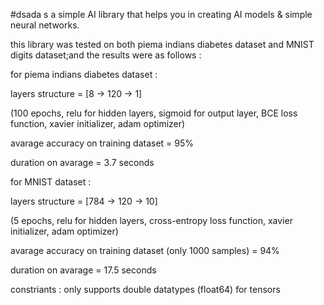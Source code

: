 #dsada s
a simple AI library that helps you in creating AI models &amp; simple neural networks.

this library was tested on both piema indians diabetes dataset and MNIST digits dataset;and
the results were as follows :

for piema indians diabetes dataset :

layers structure = [8 -> 120 -> 1]

(100 epochs, relu for hidden layers, sigmoid for output layer, BCE loss function, xavier initializer, adam optimizer)

avarage accuracy on training dataset = 95%

duration on avarage = 3.7 seconds


for MNIST dataset :

layers structure = [784 -> 120 -> 10]

(5 epochs, relu for hidden layers, cross-entropy loss function, xavier initializer, adam optimizer)

avarage accuracy on training dataset (only 1000 samples) = 94%

duration on avarage = 17.5 seconds

constriants :
only supports double datatypes (float64) for tensors
